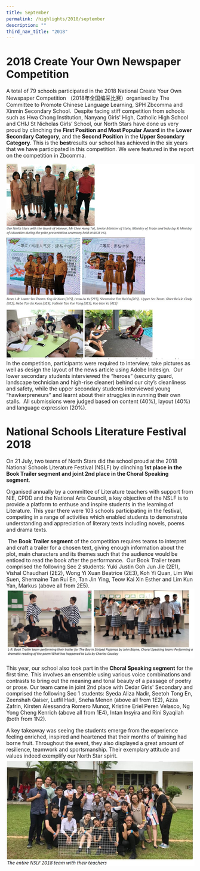 ```yaml
---
title: September
permalink: /highlights/2018/september
description: ""
third_nav_title: "2018"
---
```

# 2018 Create Your Own Newspaper Competition

A total of 79 schools participated in the 2018 National Create Your Own Newspaper Competition （2018年全国编采比赛）organised by The Committee to Promote Chinese Language Learning, SPH Zbcomma and Xinmin Secondary School.  Despite facing stiff competition from schools such as Hwa Chong Institution, Nanyang Girls' High, Catholic High School and CHIJ St Nicholas Girls’ School, our North Stars have done us very proud by clinching the **First Position and Most Popular Award** in the **Lower Secondary Category**, and the **Second Position** in the **Upper Secondary Category**. This is the **best**results our school has achieved in the six years that we have participated in this competition. We were featured in the report on the competition in Zbcomma.

![](/images/Newspaper1.jpg)
In the competition, participants were required to interview, take pictures as well as design the layout of the news article using Adobe Indesign.  Our lower secondary students interviewed the “heroes” (security guard, landscape technician and high-rise cleaner) behind our city’s cleanliness and safety, while the upper secondary students interviewed young “hawkerpreneurs” and learnt about their struggles in running their own stalls.  All submissions were judged based on content (40%), layout (40%) and language expression (20%).

# National Schools Literature Festival 2018

On 21 July, two teams of North Stars did the school proud at the 2018 National Schools Literature Festival (NSLF) by clinching **1st place in the Book Trailer segment and joint 2nd place in the Choral Speaking segment**. 

Organised annually by a committee of Literature teachers with support from NIE, CPDD and the National Arts Council, a key objective of the NSLF is to provide a platform to enthuse and inspire students in the learning of Literature. This year there were 103 schools participating in the festival, competing in a range of activities which enabled students to demonstrate understanding and appreciation of literary texts including novels, poems and drama texts.

 The **Book Trailer segment** of the competition requires teams to interpret and craft a trailer for a chosen text, giving enough information about the plot, main characters and its themes such that the audience would be enticed to read the book after the performance.  Our Book Trailer team comprised the following Sec 2 students: Yuki Justin Goh Jun Jie (2E1), Vishal Chaudhari (2E2), Wong Yi Xuan Beatrice (2E3), Koh Yi Quan, Lim Wei Suen, Shermaine Tan Rui En, Tan Jin Ying, Teow Kai Xin Esther and Lim Kun Yan, Markus (above all from 2E5).
![](/images/Lit1.jpg)

This year, our school also took part in the **Choral Speaking segment** for the first time. This involves an ensemble using various voice combinations and contrasts to bring out the meaning and tonal beauty of a passage of poetry or prose. Our team came in joint 2nd place with Cedar Girls' Secondary and comprised the following Sec 1 students: Syeda Aliza Nadir, Seetoh Tong En, Zeenshah Qaiser, Lutfil Hadi, Sneha Menon (above all from 1E2), Azza Zafrin, Kirsten Alessandra Romero Munoz, Kristine Eriel Peren Velasco, Ng Yong Cheng Kenrich (above all from 1E4), Intan Insyira and Rini Syaqilah (both from 1N2).

A key takeaway was seeing the students emerge from the experience feeling enriched, inspired and heartened that their months of training had borne fruit. Throughout the event, they also displayed a great amount of resilience, teamwork and sportsmanship. Their exemplary attitude and values indeed exemplify our North Star spirit.
![](/images/Lit2.jpg)